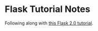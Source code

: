 # Flask Tutorial Notes

Following along with [this Flask 2.0 tutorial](https://flask.palletsprojects.com/en/2.0.x/tutorial/index.html).
